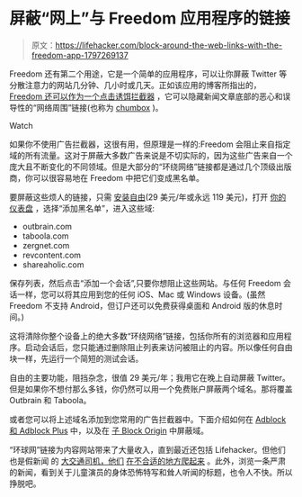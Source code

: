 # 屏蔽“网上”与 Freedom 应用程序的链接

> 原文：<https://lifehacker.com/block-around-the-web-links-with-the-freedom-app-1797269137>

Freedom 还有第二个用途，它是一个简单的应用程序，可以让你屏蔽 Twitter 等分散注意力的网站几分钟、几小时或几天。正如该应用的博客所指出的， [Freedom 还可以作为一个点击诱饵拦截器](https://freedom.to/blog/eliminate-clickbait-online/) ，它可以隐藏新闻文章底部的恶心和误导性的“网络周围”链接(也称为 [chumbox](https://theawl.com/a-complete-taxonomy-of-internet-chum-de0b7a070a2d) )。

Watch

如果你不使用广告拦截器，这很有用，但原理是一样的:Freedom 会阻止来自指定域的所有流量。这对于屏蔽大多数广告来说是不切实际的，因为这些广告来自一个庞大且不断变化的不同领域。但是大部分的“环绕网络”链接都是通过几个顶级出版商，你可以很容易地在 Freedom 中把它们变成黑名单。

要屏蔽这些烦人的链接，只需 [安装自由](https://freedom.to/)(29 美元/年或永远 119 美元)，打开 [你的仪表盘](https://freedom.to/dashboard) ，选择“添加黑名单”，进入这些域:

*   outbrain.com
*   taboola.com
*   zergnet.com
*   revcontent.com
*   shareaholic.com

保存列表，然后点击“添加一个会话”,只要你想阻止这些网站。与任何 Freedom 会话一样，您可以将其应用到您的任何 iOS、Mac 或 Windows 设备。(虽然 Freedom 不支持 Android，但订户还可以免费获得桌面和 Android 版的休息时间。)

这将清除你整个设备上的绝大多数“环绕网络”链接，包括你所有的浏览器和应用程序。启动会话后，您只能通过删除阻止列表来访问被阻止的内容。所以像任何自由块一样，先运行一个简短的测试会话。

自由的主要功能，阻挡杂念，很值 29 美元/年；我用它在晚上自动屏蔽 Twitter。但是如果你不想付那么多钱，你仍然可以用一个免费账户屏蔽两个域名。那将覆盖 Outbrain 和 Taboola。

或者您可以将上述域名添加到您常用的广告拦截器中。下面介绍如何在 [Adblock 和 Adblock Plus](https://adblockplus.org/filter-cheatsheet#blocking2) 中，以及在 [子 Block Origin](https://github.com/gorhill/uBlock/wiki/Strict-blocking) 中屏蔽域。

“环球网”链接为内容网站带来了大量收入，直到最近还包括 Lifehacker。但他们也是假新闻 的 [大交通司机，他们](https://www.wired.co.uk/article/fake-news-outbrain-taboola-hillary-clinton) [在不合适的地方爬起来](https://www.nytimes.com/2016/10/31/business/media/publishers-rethink-outbrain-taboola-ads.html) 。此外，浏览一条严肃的新闻，看到关于儿童演员的身体恐怖特写和耸人听闻的标题，也令人不快。所以挣脱吧。